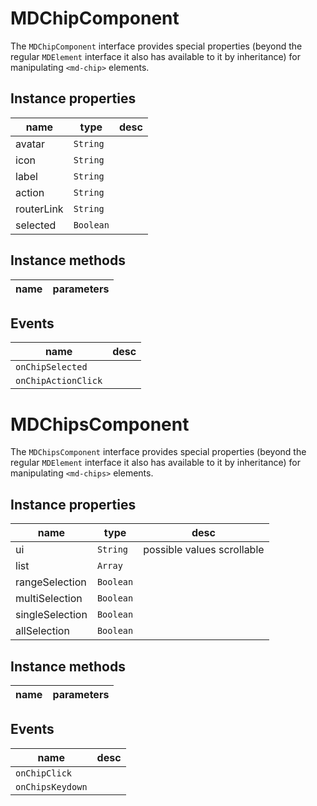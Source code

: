 # MDChipComponent
The `MDChipComponent` interface provides special properties (beyond the regular `MDElement` interface it also has available to it by inheritance) for manipulating `<md-chip>` elements.

## Instance properties

name|type|desc
---|---|---
avatar|`String`|
icon|`String`|
label|`String`|
action|`String`|
routerLink|`String`|
selected|`Boolean`|

## Instance methods

name|parameters
---|---

## Events

name|desc
---|---
`onChipSelected`|
`onChipActionClick`|
# MDChipsComponent
The `MDChipsComponent` interface provides special properties (beyond the regular `MDElement` interface it also has available to it by inheritance) for manipulating `<md-chips>` elements.

## Instance properties

name|type|desc
---|---|---
ui|`String`|possible values scrollable
list|`Array`|
rangeSelection|`Boolean`|
multiSelection|`Boolean`|
singleSelection|`Boolean`|
allSelection|`Boolean`|

## Instance methods

name|parameters
---|---

## Events

name|desc
---|---
`onChipClick`|
`onChipsKeydown`|
